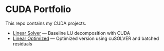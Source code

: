# CUDA Portfolio

This repo contains my CUDA projects.

- [Linear Solver](linear-solver) — Baseline LU decomposition with CUDA
- [Linear Optimized](linear-optimized) — Optimized version using cuSOLVER and batched residuals
